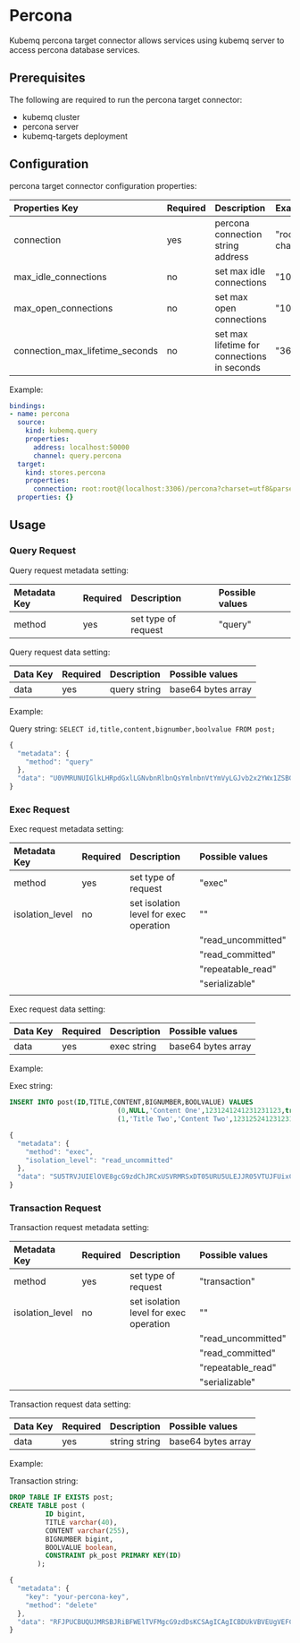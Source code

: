 # Percona

Kubemq percona target connector allows services using kubemq server to access percona database services.

## Prerequisites

The following are required to run the percona target connector:

* kubemq cluster
* percona server
* kubemq-targets deployment

## Configuration

percona target connector configuration properties:

| Properties Key | Required | Description | Example |
| :--- | :--- | :--- | :--- |
| connection | yes | percona connection string address | "root:percona@\(localhost:3306\)/store?charset=utf8&parseTime=True&loc=Local" |
| max\_idle\_connections | no | set max idle connections | "10" |
| max\_open\_connections | no | set max open connections | "100" |
| connection\_max\_lifetime\_seconds | no | set max lifetime for connections in seconds | "3600" |

Example:

```yaml
bindings:
- name: percona
  source:
    kind: kubemq.query
    properties:
      address: localhost:50000
      channel: query.percona
  target:
    kind: stores.percona
    properties:
      connection: root:root@(localhost:3306)/percona?charset=utf8&parseTime=True&loc=Local
  properties: {}
```

## Usage

### Query Request

Query request metadata setting:

| Metadata Key | Required | Description | Possible values |
| :--- | :--- | :--- | :--- |
| method | yes | set type of request | "query" |

Query request data setting:

| Data Key | Required | Description | Possible values |
| :--- | :--- | :--- | :--- |
| data | yes | query string | base64 bytes array |

Example:

Query string: `SELECT id,title,content,bignumber,boolvalue FROM post;`

```javascript
{
  "metadata": {
    "method": "query"
  },
  "data": "U0VMRUNUIGlkLHRpdGxlLGNvbnRlbnQsYmlnbnVtYmVyLGJvb2x2YWx1ZSBGUk9NIHBvc3Q7"
}
```

### Exec Request

Exec request metadata setting:

| Metadata Key | Required | Description | Possible values |
| :--- | :--- | :--- | :--- |
| method | yes | set type of request | "exec" |
| isolation\_level | no | set isolation level for exec operation | "" |
|  |  |  | "read\_uncommitted" |
|  |  |  | "read\_committed" |
|  |  |  | "repeatable\_read" |
|  |  |  | "serializable" |
|  |  |  |  |

Exec request data setting:

| Data Key | Required | Description | Possible values |
| :--- | :--- | :--- | :--- |
| data | yes | exec string | base64 bytes array |

Example:

Exec string:

```sql
INSERT INTO post(ID,TITLE,CONTENT,BIGNUMBER,BOOLVALUE) VALUES
                           (0,NULL,'Content One',1231241241231231123,true),
                           (1,'Title Two','Content Two',123125241231231123,false);
```

```javascript
{
  "metadata": {
    "method": "exec",
    "isolation_level": "read_uncommitted"
  },
  "data": "SU5TRVJUIElOVE8gcG9zdChJRCxUSVRMRSxDT05URU5ULEJJR05VTUJFUixCT09MVkFMVUUpIFZBTFVFUwoJICAgICAgICAgICAgICAgICAgICAgICAoMCxOVUxMLCdDb250ZW50IE9uZScsMTIzMTI0MTI0MTIzMTIzMTEyMyx0cnVlKSwKCSAgICAgICAgICAgICAgICAgICAgICAgKDEsJ1RpdGxlIFR3bycsJ0NvbnRlbnQgVHdvJywxMjMxMjUyNDEyMzEyMzExMjMsZmFsc2UpOw==" 
}
```

### Transaction Request

Transaction request metadata setting:

| Metadata Key | Required | Description | Possible values |
| :--- | :--- | :--- | :--- |
| method | yes | set type of request | "transaction" |
| isolation\_level | no | set isolation level for exec operation | "" |
|  |  |  | "read\_uncommitted" |
|  |  |  | "read\_committed" |
|  |  |  | "repeatable\_read" |
|  |  |  | "serializable" |

Transaction request data setting:

| Data Key | Required | Description | Possible values |
| :--- | :--- | :--- | :--- |
| data | yes | string string | base64 bytes array |

Example:

Transaction string:

```sql
DROP TABLE IF EXISTS post;
CREATE TABLE post (
         ID bigint,
         TITLE varchar(40),
         CONTENT varchar(255),
         BIGNUMBER bigint,
         BOOLVALUE boolean,
         CONSTRAINT pk_post PRIMARY KEY(ID)
       );
```

```javascript
{
  "metadata": {
    "key": "your-percona-key",
    "method": "delete"
  },
  "data": "RFJPUCBUQUJMRSBJRiBFWElTVFMgcG9zdDsKCSAgICAgICBDUkVBVEUgVEFCTEUgcG9zdCAoCgkgICAgICAgICBJRCBiaWdpbnQsCgkgICAgICAgICBUSVRMRSB2YXJjaGFyKDQwKSwKCSAgICAgICAgIENPTlRFTlQgdmFyY2hhcigyNTUpLAoJCQkgQklHTlVNQkVSIGJpZ2ludCwKCQkJIEJPT0xWQUxVRSBib29sZWFuLAoJICAgICAgICAgQ09OU1RSQUlOVCBwa19wb3N0IFBSSU1BUlkgS0VZKElEKQoJICAgICAgICk7"
}
```

